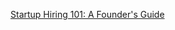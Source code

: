 
[Startup Hiring 101: A Founder's Guide](https://www.notion.so/Startup-Hiring-101-A-Founder-s-Guide-946dad6dd9fd433abdd12338a83e931f)
